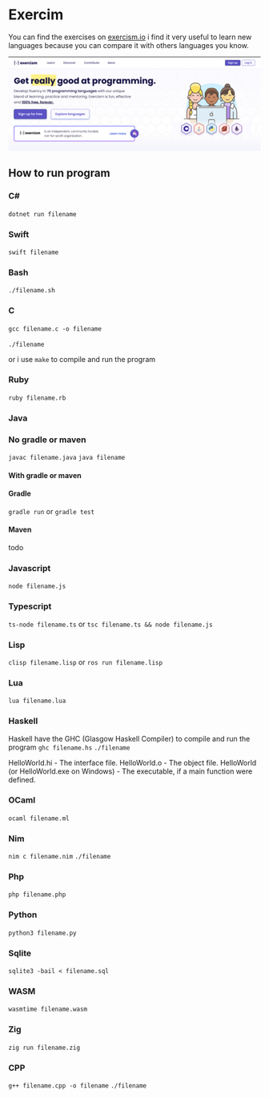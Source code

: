 # Exercim

You can find the exercises on [exercism.io](https://exercism.io/my/tracks)
i find it very useful to learn new languages because you can compare it with others languages you know.

![Exercism](./exercism_img.png)

## How to run program

### C#
`dotnet run filename`

### Swift

`swift filename`

### Bash

`./filename.sh`

### C

`gcc filename.c -o filename`

`./filename`

or i use `make` to compile and run the program

### Ruby

`ruby filename.rb`

### Java

### No gradle or maven 
`javac filename.java`
`java filename`

#### With gradle or maven

#### Gradle
`gradle run` or `gradle test`

#### Maven
todo

### Javascript

`node filename.js`


### Typescript

`ts-node filename.ts`
or
`tsc filename.ts && node filename.js`

### Lisp

`clisp filename.lisp`
or
`ros run filename.lisp`

### Lua 

`lua filename.lua`

### Haskell

Haskell have the GHC (Glasgow Haskell Compiler) to compile and run the program
`ghc filename.hs`
`./filename`

HelloWorld.hi - The interface file.
HelloWorld.o - The object file.
HelloWorld (or HelloWorld.exe on Windows) - The executable, if a main function were defined.

### OCaml

`ocaml filename.ml`

### Nim

`nim c filename.nim`
`./filename`

### Php

`php filename.php`

### Python

`python3 filename.py`

### Sqlite

`sqlite3 -bail < filename.sql`

### WASM
`wasmtime filename.wasm`

### Zig
`zig run filename.zig`

### CPP 
`g++ filename.cpp -o filename`
`./filename`